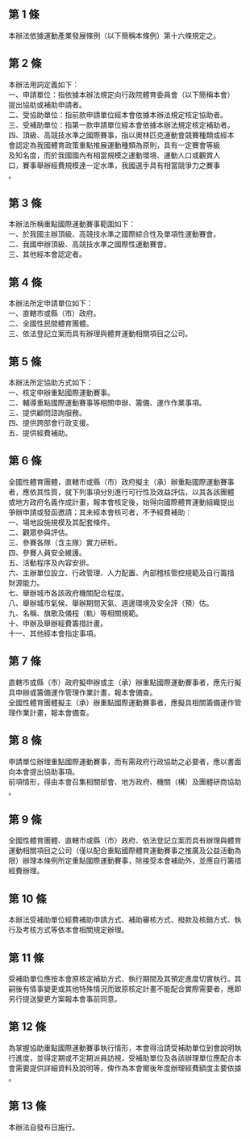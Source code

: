 第 1 條
-------
本辦法依據運動產業發展條例（以下簡稱本條例）第十六條規定之。

第 2 條
-------
本辦法用詞定義如下：  
一、申請單位：指依據本辦法規定向行政院體育委員會（以下簡稱本會）  
    提出協助或補助申請者。  
二、受協助單位：指前款申請單位經本會依據本辦法規定核定協助者。  
三、受補助單位：指第一款申請單位經本會依據本辦法規定核定補助者。  
四、頂級、高競技水準之國際賽事，指以奧林匹克運動會競賽種類或經本  
    會認定為我國體育政策重點推展運動種類為原則，具有一定賽會等級  
    及知名度，而於我國國內有相當規模之運動環境、運動人口或觀賞人  
    口，賽事舉辦經費規模達一定水準，我國選手具有相當競爭力之賽事  
    。

第 3 條
-------
本辦法所稱重點國際運動賽事範圍如下：  
一、於我國主辦頂級、高競技水準之國際綜合性及單項性運動賽會。  
二、我國申辦頂級、高競技水準之國際性運動賽會。  
三、其他經本會認定者。

第 4 條
-------
本辦法所定申請單位如下：  
一、直轄市或縣（市）政府。  
二、全國性民間體育團體。  
三、依法登記立案而具有辦理與體育運動相關項目之公司。

第 5 條
-------
本辦法所定協助方式如下：  
一、核定申辦重點國際運動賽事。  
二、輔導重點國際運動賽事等相關申辦、籌備、運作作業事項。  
三、提供顧問諮詢服務。  
四、提供跨部會行政支援。  
五、提供經費補助。

第 6 條
-------
全國性體育團體，直轄市或縣（市）政府擬主（承）辦重點國際運動賽事  
者，應依其性質，就下列事項分別進行可行性及效益評估，以其各該團體  
或地方政府名義作成計畫，報本會核定後，始得向國際體育運動組織提出  
爭辦申請或發函邀請；其未經本會核可者，不予經費補助：  
一、場地設施規模及其配套條件。  
二、觀眾參與評估。  
三、參賽各隊（含主隊）實力研析。  
四、參賽人員安全維護。  
五、活動程序及內容安排。  
六、主辦單位設立、行政管理、人力配置、內部稽核管控規範及自行籌措  
    財源能力。  
七、舉辦城市各該政府機關配合程度。  
八、舉辦城市氣候、舉辦期間天氣、週邊環境及安全評（預）估。  
九、名稱、旗歌及儀程（軌）等相關規範。  
十、申辦及舉辦經費籌措計畫。  
十一、其他經本會指定事項。

第 7 條
-------
直轄市或縣（市）政府擬申辦或主（承）辦重點國際運動賽事者，應先行擬  
具申辦或籌備運作管理作業計畫，報本會備查。  
全國性體育團體擬主（承）辦重點國際運動賽事者，應擬具相關籌備運作管  
理作業計畫，報本會備查。

第 8 條
-------
申請單位辦理重點國際運動賽事，而有需政府行政協助之必要者，應以書面  
向本會提出協助事項。  
前項情形，得由本會召集相關部會、地方政府、機關（構）及團體研商協助  
。

第 9 條
-------
全國性體育團體、直轄市或縣（市）政府、依法登記立案而具有辦理與體育  
運動相關項目之公司（僅以配合重點國際體育運動賽事之推廣及公益活動為  
限）辦理本條例所定重點國際運動賽事，除接受本會補助外，並應自行籌措  
經費辦理。

第 10 條
--------
本辦法受補助單位經費補助申請方式、補助審核方式、撥款及核銷方式、執  
行及考核方式等依本會相關規定辦理。

第 11 條
--------
受補助單位應按本會原核定補助方式、執行期間及其預定進度切實執行。其  
嗣後有情事變更或其他特殊情況而致原核定計畫不能配合實際需要者，應即  
另行提送變更方案報本會事前同意。

第 12 條
--------
為掌握協助重點國際運動賽事執行情形，本會得洽請受補助單位到會說明執  
行進度，並得定期或不定期派員訪視，受補助單位及各該辦理單位應配合本  
會需要提供詳細資料及說明等，俾作為本會爾後年度辦理經費額度主要依據  
。

第 13 條
--------
本辦法自發布日施行。

